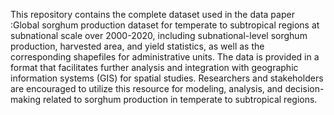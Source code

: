 This repository contains the complete dataset used in the data paper :Global sorghum production dataset for temperate to subtropical regions at subnational scale over 2000-2020, including subnational-level sorghum production, harvested area, and yield statistics, as well as the corresponding shapefiles for administrative units. The data is provided in a format that facilitates further analysis and integration with geographic information systems (GIS) for spatial studies. Researchers and stakeholders are encouraged to utilize this resource for modeling, analysis, and decision-making related to sorghum production in temperate to subtropical regions.
